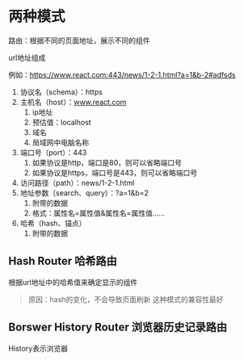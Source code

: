 # 两种模式

路由：根据不同的页面地址，展示不同的组件

url地址组成

例如：https://www.react.com:443/news/1-2-1.html?a=1&b-2#adfsds

1. 协议名（schema）：https
2. 主机名（host）：www.react.com
    1. ip地址
    2. 预估值：localhost
    3. 域名
    4. 局域网中电脑名称
3. 端口号（port）：443
    1. 如果协议是http，端口是80，则可以省略端口号
    2. 如果协议是https，端口号是443，则可以省略端口号
4. 访问路径（path）：news/1-2-1.html
5. 地址参数（search、query）：?a=1&b=2
    1. 附带的数据
    2. 格式：属性名=属性值&属性名=属性值......
6. 哈希（hash、锚点）
    1. 附带的数据

## Hash Router 哈希路由

根据url地址中的哈希值来确定显示的组件

> 原因：hash的变化，不会导致页面刷新
> 这种模式的兼容性最好

## Borswer History Router 浏览器历史记录路由

History表示浏览器